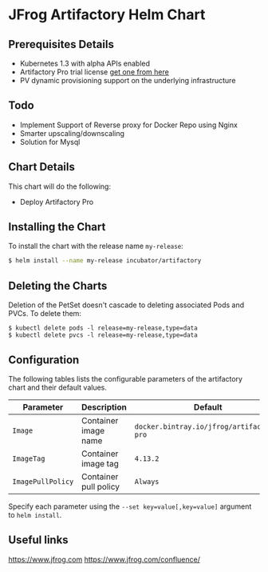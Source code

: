 # JFrog Artifactory Helm Chart

## Prerequisites Details

* Kubernetes 1.3 with alpha APIs enabled
* Artifactory Pro trial license [get one from here](https://www.jfrog.com/artifactory/free-trial/)
* PV dynamic provisioning support on the underlying infrastructure

## Todo

* Implement Support of Reverse proxy for Docker Repo using Nginx
* Smarter upscaling/downscaling
* Solution for Mysql 

## Chart Details
This chart will do the following:

* Deploy Artifactory Pro

## Installing the Chart

To install the chart with the release name `my-release`:

```bash
$ helm install --name my-release incubator/artifactory
```

## Deleting the Charts

Deletion of the PetSet doesn't cascade to deleting associated Pods and PVCs. To delete them:

```
$ kubectl delete pods -l release=my-release,type=data
$ kubectl delete pvcs -l release=my-release,type=data
```

## Configuration

The following tables lists the configurable parameters of the artifactory chart and their default values.

|         Parameter         |           Description             |                         Default                          |
|---------------------------|-----------------------------------|----------------------------------------------------------|
| `Image`                   | Container image name              | `docker.bintray.io/jfrog/artifactory-pro`                |
| `ImageTag`                | Container image tag               | `4.13.2`                                                 |
| `ImagePullPolicy`         | Container pull policy             | `Always`                                                 |

Specify each parameter using the `--set key=value[,key=value]` argument to `helm install`.


## Useful links
https://www.jfrog.com
https://www.jfrog.com/confluence/
